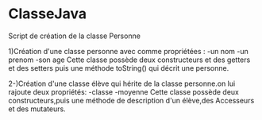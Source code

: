 # ClasseJava
Script de création de la classe Personne

1)Création d'une classe personne avec comme propriétées :
-un nom
-un prenom
-son age
Cette classe possède deux constructeurs et des getters et des setters puis une méthode toString() qui décrit une personne.

2-)Création d'une classe élève qui hérite de la classe personne.on lui rajoute deux propriétés:
-classe
-moyenne
Cette classe possède deux constructeurs,puis une méthode de description d'un élève,des Accesseurs et des mutateurs.

